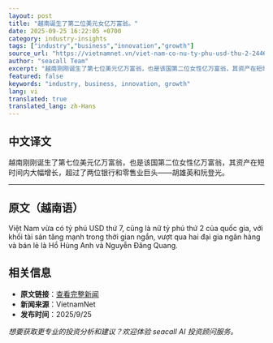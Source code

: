 ```yaml
---
layout: post
title: "越南诞生了第二位美元女亿万富翁。"
date: 2025-09-25 16:22:05 +0700
category: industry-insights
tags: ["industry","business","innovation","growth"]
source_url: "https://vietnamnet.vn/viet-nam-co-nu-ty-phu-usd-thu-2-2446182.html"
author: "seacall Team"
excerpt: "越南刚刚诞生了第七位美元亿万富翁，也是该国第二位女性亿万富翁，其资产在短时间内大幅增长，超过了两位银行和零售业巨头——胡雄英和阮登光。..."
featured: false
keywords: "industry, business, innovation, growth"
lang: vi
translated: true
translated_lang: zh-Hans
---
```


## 中文译文

越南刚刚诞生了第七位美元亿万富翁，也是该国第二位女性亿万富翁，其资产在短时间内大幅增长，超过了两位银行和零售业巨头——胡雄英和阮登光。

---

## 原文（越南语）

Việt Nam vừa có tỷ phú USD thứ 7, cũng là nữ tỷ phú thứ 2 của quốc gia, với khối tài sản tăng mạnh trong thời gian ngắn, vượt qua hai đại gia ngân hàng và bán lẻ là Hồ Hùng Anh và Nguyễn Đăng Quang.

## 相关信息

- **原文链接**：[查看完整新闻](https://vietnamnet.vn/viet-nam-co-nu-ty-phu-usd-thu-2-2446182.html)
- **新闻来源**：VietnamNet
- **发布时间**：2025/9/25

*想要获取更专业的投资分析和建议？欢迎体验 seacall AI 投资顾问服务。*